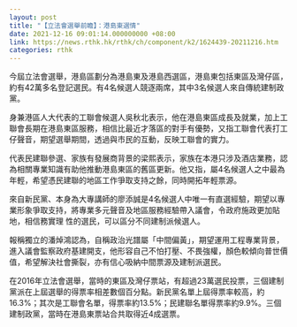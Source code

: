 ```yaml
---
layout: post
title: "【立法會選舉前瞻】：港島東選情"
date: 2021-12-16 09:01:14.000000000 +08:00
link: https://news.rthk.hk/rthk/ch/component/k2/1624439-20211216.htm
categories: rthk
---
```


今屆立法會選舉，港島區劃分為港島東及港島西選區，港島東包括東區及灣仔區，約有42萬多名登記選民。有4名候選人競逐兩席，其中3名候選人來自傳統建制政黨。

身兼港區人大代表的工聯會候選人吳秋北表示，他在港島東區成長及就業，加上工聯會長期在港島東區服務，相信比最近才落區的對手有優勢，又指工聯會代表打工仔聲音，期望選舉期間，透過與市民的互動，反映工聯會的實力。

代表民建聯參選、家族有發展商背景的梁熙表示，家族在本港只涉及酒店業務，認為相關專業知識有助他推動港島東區的舊區更新。他又指，屬4名候選人之中最為年輕，希望憑民建聯的地區工作爭取支持之餘，同時開拓年輕票源。

來自新民黨、本身為大專講師的廖添誠是4名候選人中唯一有直選經驗，期望以專業形象爭取支持，將專業多元聲音及地區服務經驗帶入議會，令政府施政更加貼地，相信務實理 性的選民，可以區分不同建制派候選人。

報稱獨立的潘焯鴻認為，自稱政治光譜屬「中間偏黃」，期望運用工程專業背景，進入議會監察政府基建開支，他形容自己不怕打壓、不畏強權，顏色較傾向普世價值，希望解決社會撕裂，亦有信心吸納中間票源及建制派選民。

在2016年立法會選舉，當時的東區及灣仔票站，有超過23萬選民投票，三個建制黨派在上屆選舉的得票率相差數個百分點。新民黨名單上屆得票率較高，約16.3%；其次是工聯會名單，得票率約13.5%；民建聯名單得票率約9.9%。三個建制政黨，當時在港島東票站合共取得近4成選票。

